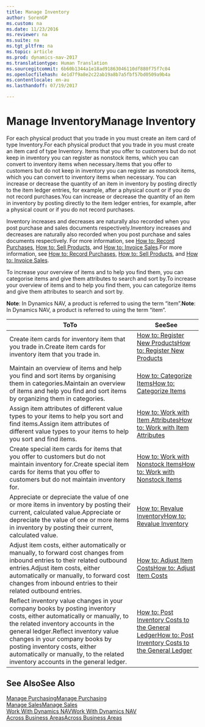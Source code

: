 ```yaml
---
title: Manage Inventory
author: SorenGP
ms.custom: na
ms.date: 11/23/2016
ms.reviewer: na
ms.suite: na
ms.tgt_pltfrm: na
ms.topic: article
ms.prod: dynamics-nav-2017
ms.translationtype: Human Translation
ms.sourcegitcommit: 6b60b1344a1e18ad91863046110df880f75f7c04
ms.openlocfilehash: 4e1d7f9a8e2c22ab19a8b7a5fbf57bd0509a9b4a
ms.contentlocale: en-au
ms.lasthandoff: 07/19/2017

---
```


# <a name="manage-inventory"></a><span data-ttu-id="e2753-102">Manage Inventory</span><span class="sxs-lookup"><span data-stu-id="e2753-102">Manage Inventory</span></span>
<span data-ttu-id="e2753-103">For each physical product that you trade in you must create an item card of type Inventory.</span><span class="sxs-lookup"><span data-stu-id="e2753-103">For each physical product that you trade in you must create an item card of type Inventory.</span></span> <span data-ttu-id="e2753-104">Items that you offer to customers but do not keep in inventory you can register as nonstock items, which you can convert to inventory items when necessary.</span><span class="sxs-lookup"><span data-stu-id="e2753-104">Items that you offer to customers but do not keep in inventory you can register as nonstock items, which you can convert to inventory items when necessary.</span></span> <span data-ttu-id="e2753-105">You can increase or decrease the quantity of an item in inventory by posting directly to the item ledger entries, for example, after a physical count or if you do not record purchases.</span><span class="sxs-lookup"><span data-stu-id="e2753-105">You can increase or decrease the quantity of an item in inventory by posting directly to the item ledger entries, for example, after a physical count or if you do not record purchases.</span></span>

<span data-ttu-id="e2753-106">Inventory increases and decreases are naturally also recorded when you post purchase and sales documents respectively.</span><span class="sxs-lookup"><span data-stu-id="e2753-106">Inventory increases and decreases are naturally also recorded when you post purchase and sales documents respectively.</span></span> <span data-ttu-id="e2753-107">For more information, see [How to: Record Purchases](purchasing-how-record-purchases.md), [How to: Sell Products](sales-how-sell-products.md), and [How to: Invoice Sales](sales-how-invoice-sales.md).</span><span class="sxs-lookup"><span data-stu-id="e2753-107">For more information, see [How to: Record Purchases](purchasing-how-record-purchases.md), [How to: Sell Products](sales-how-sell-products.md), and [How to: Invoice Sales](sales-how-invoice-sales.md).</span></span>

<span data-ttu-id="e2753-108">To increase your overview of items and to help you find them, you can categorise items and give them attributes to search and sort by.</span><span class="sxs-lookup"><span data-stu-id="e2753-108">To increase your overview of items and to help you find them, you can categorize items and give them attributes to search and sort by.</span></span>   

<span data-ttu-id="e2753-109">**Note**: In Dynamics NAV, a product is referred to using the term “item”.</span><span class="sxs-lookup"><span data-stu-id="e2753-109">**Note**: In Dynamics NAV, a product is referred to using the term “item”.</span></span>

|<span data-ttu-id="e2753-110">To</span><span class="sxs-lookup"><span data-stu-id="e2753-110">To</span></span> |<span data-ttu-id="e2753-111">See</span><span class="sxs-lookup"><span data-stu-id="e2753-111">See</span></span> |
|---|----|
|<span data-ttu-id="e2753-112">Create item cards for inventory item that you trade in.</span><span class="sxs-lookup"><span data-stu-id="e2753-112">Create item cards for inventory item that you trade in.</span></span>|[<span data-ttu-id="e2753-113">How to: Register New Products</span><span class="sxs-lookup"><span data-stu-id="e2753-113">How to: Register New Products</span></span>](inventory-how-register-new-products.md)|
|<span data-ttu-id="e2753-114">Maintain an overview of items and help you find and sort items by organising them in categories.</span><span class="sxs-lookup"><span data-stu-id="e2753-114">Maintain an overview of items and help you find and sort items by organizing them in categories.</span></span>|[<span data-ttu-id="e2753-115">How to: Categorize Items</span><span class="sxs-lookup"><span data-stu-id="e2753-115">How to: Categorize Items</span></span>](inventory-how-categorize-items.md)|  
|<span data-ttu-id="e2753-116">Assign item attributes of different value types to your items to help you sort and find items.</span><span class="sxs-lookup"><span data-stu-id="e2753-116">Assign item attributes of different value types to your items to help you sort and find items.</span></span>|[<span data-ttu-id="e2753-117">How to: Work with Item Attributes</span><span class="sxs-lookup"><span data-stu-id="e2753-117">How to: Work with Item Attributes</span></span>](inventory-how-work-item-attributes.md)|
|<span data-ttu-id="e2753-118">Create special item cards for items that you offer to customers but do not maintain inventory for.</span><span class="sxs-lookup"><span data-stu-id="e2753-118">Create special item cards for items that you offer to customers but do not maintain inventory for.</span></span>|[<span data-ttu-id="e2753-119">How to: Work with Nonstock Items</span><span class="sxs-lookup"><span data-stu-id="e2753-119">How to: Work with Nonstock Items</span></span>](inventory-how-work-nonstock-items.md)|
|<span data-ttu-id="e2753-120">Appreciate or depreciate the value of one or more items in inventory by posting their current, calculated value.</span><span class="sxs-lookup"><span data-stu-id="e2753-120">Appreciate or depreciate the value of one or more items in inventory by posting their current, calculated value.</span></span>|[<span data-ttu-id="e2753-121">How to: Revalue Inventory</span><span class="sxs-lookup"><span data-stu-id="e2753-121">How to: Revalue Inventory</span></span>](inventory-how-revalue-inventory.md)|
|<span data-ttu-id="e2753-122">Adjust item costs, either automatically or manually, to forward cost changes from inbound entries to their related outbound entries.</span><span class="sxs-lookup"><span data-stu-id="e2753-122">Adjust item costs, either automatically or manually, to forward cost changes from inbound entries to their related outbound entries.</span></span>|[<span data-ttu-id="e2753-123">How to: Adjust Item Costs</span><span class="sxs-lookup"><span data-stu-id="e2753-123">How to: Adjust Item Costs</span></span>](inventory-how-adjust-item-costs.md)|
|<span data-ttu-id="e2753-124">Reflect inventory value changes in your company books by posting inventory costs, either automatically or manually, to the related inventory accounts in the general ledger.</span><span class="sxs-lookup"><span data-stu-id="e2753-124">Reflect inventory value changes in your company books by posting inventory costs, either automatically or manually, to the related inventory accounts in the general ledger.</span></span>|[<span data-ttu-id="e2753-125">How to: Post Inventory Costs to the General Ledger</span><span class="sxs-lookup"><span data-stu-id="e2753-125">How to: Post Inventory Costs to the General Ledger</span></span>](inventory-how-post-inventory-cost-gl.md)|

## <a name="see-also"></a><span data-ttu-id="e2753-126">See Also</span><span class="sxs-lookup"><span data-stu-id="e2753-126">See Also</span></span>  
[<span data-ttu-id="e2753-127">Manage Purchasing</span><span class="sxs-lookup"><span data-stu-id="e2753-127">Manage Purchasing</span></span>](purchasing-manage-purchasing.md)  
[<span data-ttu-id="e2753-128">Manage Sales</span><span class="sxs-lookup"><span data-stu-id="e2753-128">Manage Sales</span></span>](sales-manage-sales.md)  
[<span data-ttu-id="e2753-129">Work With Dynamics NAV</span><span class="sxs-lookup"><span data-stu-id="e2753-129">Work With Dynamics NAV</span></span>](ui-work-product.md)  
[<span data-ttu-id="e2753-130">Across Business Areas</span><span class="sxs-lookup"><span data-stu-id="e2753-130">Across Business Areas</span></span>](ui-across-business-areas.md)

